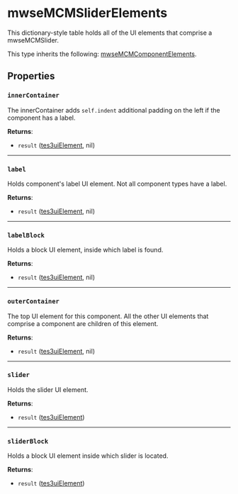 # mwseMCMSliderElements
<div class="search_terms" style="display: none">mwsemcmsliderelements</div>

<!---
	This file is autogenerated. Do not edit this file manually. Your changes will be ignored.
	More information: https://github.com/MWSE/MWSE/tree/master/docs
-->

This dictionary-style table holds all of the UI elements that comprise a mwseMCMSlider.

This type inherits the following: [mwseMCMComponentElements](../types/mwseMCMComponentElements.md).
## Properties

### `innerContainer`
<div class="search_terms" style="display: none">innercontainer</div>

The innerContainer adds `self.indent` additional padding on the left if the component has a label.

**Returns**:

* `result` ([tes3uiElement](../types/tes3uiElement.md), nil)

***

### `label`
<div class="search_terms" style="display: none">label</div>

Holds component's label UI element. Not all component types have a label.

**Returns**:

* `result` ([tes3uiElement](../types/tes3uiElement.md), nil)

***

### `labelBlock`
<div class="search_terms" style="display: none">labelblock</div>

Holds a block UI element, inside which label is found.

**Returns**:

* `result` ([tes3uiElement](../types/tes3uiElement.md), nil)

***

### `outerContainer`
<div class="search_terms" style="display: none">outercontainer</div>

The top UI element for this component. All the other UI elements that comprise a component are children of this element.

**Returns**:

* `result` ([tes3uiElement](../types/tes3uiElement.md), nil)

***

### `slider`
<div class="search_terms" style="display: none">slider</div>

Holds the slider UI element.

**Returns**:

* `result` ([tes3uiElement](../types/tes3uiElement.md))

***

### `sliderBlock`
<div class="search_terms" style="display: none">sliderblock</div>

Holds a block UI element inside which slider is located.

**Returns**:

* `result` ([tes3uiElement](../types/tes3uiElement.md))

